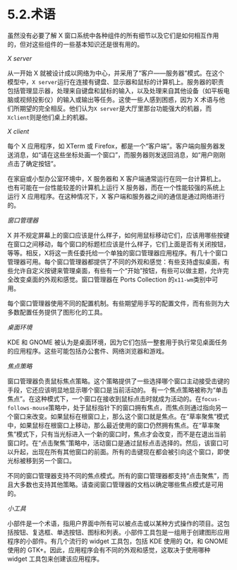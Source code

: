# 5.2.术语

虽然没有必要了解 X 窗口系统中各种组件的所有细节以及它们是如何相互作用的，但对这些组件的一些基本知识还是很有用的。

*X server*

从一开始 X 就被设计成以网络为中心，并采用了“客户——服务器”模式。在这个模型中，`X server`运行在连接有键盘、显示器和鼠标的计算机上。服务器的职责包括管理显示器，处理来自键盘和鼠标的输入，以及处理来自其他设备（如平板电脑或视频投影仪）的输入或输出等任务。这使一些人感到困惑，因为 X 术语与他们所期望的完全相反。他们认为`X server`是大厅里那台功能强大的机器，而 `Xclient`则是他们桌上的机器。

*X client*

每个 X 应用程序，如 XTerm 或 Firefox，都是一个“客户端”。客户端向服务器发送消息，如“请在这些坐标处画一个窗口”，而服务器则发送回消息，如“用户刚刚点击了确定按钮”。

在家庭或小型办公室环境中，X 服务器和 X 客户端通常运行在同一台计算机上。也有可能在一台性能较差的计算机上运行 X 服务器，而在一个性能较强的系统上运行 X 应用程序。在这种情况下，X 客户端和服务器之间的通信是通过网络进行的。

*窗口管理器*

X 并不规定屏幕上的窗口应该是什么样子，如何用鼠标移动它们，应该用哪些按键在窗口之间移动，每个窗口的标题栏应该是什么样子，它们上面是否有关闭按钮，等等。相反，X将这一责任委托给一个单独的窗口管理器应用程序。有几十个窗口管理器可用。每个窗口管理器都提供了不同的外观和感觉：有些支持虚拟桌面，有些允许自定义按键来管理桌面，有些有一个“开始”按钮，有些可以做主题，允许完全改变桌面的外观和感觉。窗口管理器在 Ports Collection 的`x11-wm`类别中可用。

每个窗口管理器使用不同的配置机制。有些期望用手写的配置文件，而有些则为大多数配置任务提供了图形化的工具。

*桌面环境*

 KDE 和 GNOME 被认为是桌面环境，因为它们包括一整套用于执行常见桌面任务的应用程序。这些可能包括办公套件、网络浏览器和游戏。

*焦点策略*

窗口管理器负责鼠标焦点策略。这个策略提供了一些选择哪个窗口主动接受击键的手段，它还应该明显地显示哪个窗口是当前活动的。
有一个焦点策略被称为“单击焦点”。在这种模式下，一个窗口在接收到鼠标点击时就成为活动的。在`focus-follows-mouse`策略中，处于鼠标指针下的窗口拥有焦点，而焦点则通过指向另一个窗口来改变。如果鼠标在根窗口上，那么这个窗口就是焦点。在“草率聚焦”模式中，如果鼠标在根窗口上移动，那么最近使用的窗口仍然拥有焦点。在“草率聚焦”模式下，只有当光标进入一个新的窗口时，焦点才会改变，而不是在退出当前窗口时。在“点击聚焦”策略中，活动窗口是通过鼠标点击选择的。然后，该窗口可以升起，出现在所有其他窗口的前面。所有的击键现在都会被引向这个窗口，即使光标被移到另一个窗口。

不同的窗口管理器支持不同的焦点模式。所有的窗口管理器都支持“点击聚焦”，而且大多数也支持其他策略。请查阅窗口管理器的文档以确定哪些焦点模式是可用的。

*小工具*

小部件是一个术语，指用户界面中所有可以被点击或以某种方式操作的项目。这包括按钮、复选框、单选按钮、图标和列表。小部件工具包是一组用于创建图形应用程序的小部件。有几个流行的 widget 工具包，包括 KDE 使用的 Qt，和 GNOME 使用的 GTK+。因此，应用程序会有不同的外观和感觉，这取决于使用哪种 widget 工具包来创建该应用程序。


